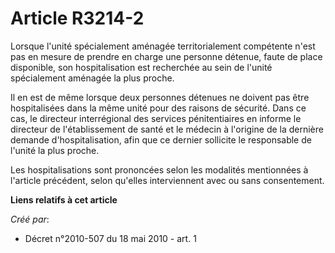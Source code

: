 # Article R3214-2

Lorsque l'unité spécialement aménagée territorialement compétente n'est pas en mesure de prendre en charge une personne
détenue, faute de place disponible, son hospitalisation est recherchée au sein de l'unité spécialement aménagée la plus
proche. 

Il en est de même lorsque deux personnes détenues ne doivent pas être hospitalisées dans la même unité pour des raisons de
sécurité. Dans ce cas, le directeur interrégional des services pénitentiaires en informe le directeur de l'établissement de
santé et le médecin à l'origine de la dernière demande d'hospitalisation, afin que ce dernier sollicite le responsable de
l'unité la plus proche. 

Les hospitalisations sont prononcées selon les modalités mentionnées à l'article précédent, selon qu'elles interviennent avec
ou sans consentement.

**Liens relatifs à cet article**

_Créé par_:

  - Décret n°2010-507 du 18 mai 2010 - art. 1
